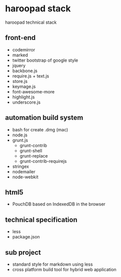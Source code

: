 # haroopad stack
haroopad technical stack

## front-end
* codemirror
* marked
* twitter bootstrap of google style
* jquery
* backbone.js
* require.js + text.js
* store.js
* keymage.js
* font-awesome-more
* highlight.js
* underscore.js

## automation build system
* bash for create .dmg (mac)
* node.js
* grunt.js
  - grunt-contrib
  - grunt-shell
  - grunt-replace
  - grunt-contrib-requirejs
* stringex
* nodemailer
* node-webkit

## html5
* PouchDB based on IndexedDB in the browser

## technical specification
* less
* package.json


## sub project
* standard style for markdown using less
* cross platform build tool for hybrid web application